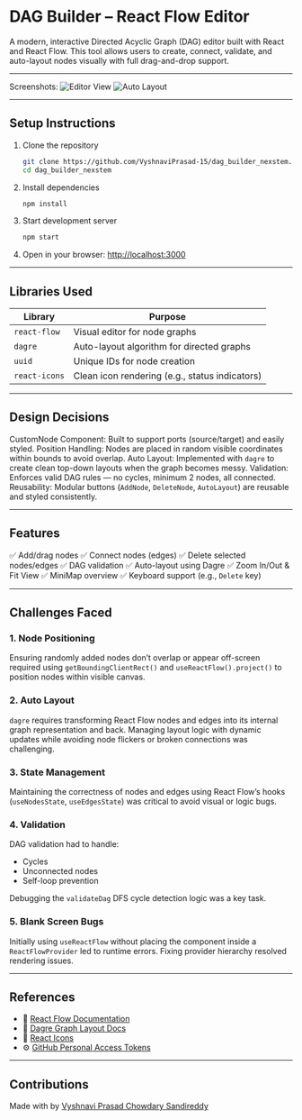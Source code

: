 # DAG Builder – React Flow Editor

A modern, interactive Directed Acyclic Graph (DAG) editor built with React and React Flow. This tool allows users to create, connect, validate, and auto-layout nodes visually with full drag-and-drop support.

---

Screenshots:
![Editor View](screenshots/editor.png)
![Auto Layout](screenshots/auto-layout.png)

---

## Setup Instructions

1. Clone the repository

   ```bash
   git clone https://github.com/VyshnaviPrasad-15/dag_builder_nexstem.git
   cd dag_builder_nexstem
   ```

2. Install dependencies

   ```bash
   npm install
   ```

3. Start development server

   ```bash
   npm start
   ```

4. Open in your browser: [http://localhost:3000](http://localhost:3000)

---

## Libraries Used

| Library       | Purpose                                        |
| ------------- | ---------------------------------------------- |
| `react-flow`  | Visual editor for node graphs                  |
| `dagre`       | Auto-layout algorithm for directed graphs      |
| `uuid`        | Unique IDs for node creation                   |
| `react-icons` | Clean icon rendering (e.g., status indicators) |

---

## Design Decisions

CustomNode Component: Built to support ports (source/target) and easily styled.
Position Handling: Nodes are placed in random visible coordinates within bounds to avoid overlap.
Auto Layout: Implemented with `dagre` to create clean top-down layouts when the graph becomes messy.
Validation: Enforces valid DAG rules — no cycles, minimum 2 nodes, all connected.
Reusability: Modular buttons (`AddNode`, `DeleteNode`, `AutoLayout`) are reusable and styled consistently.

---

## Features

✅ Add/drag nodes
✅ Connect nodes (edges)
✅ Delete selected nodes/edges
✅ DAG validation
✅ Auto-layout using Dagre
✅ Zoom In/Out & Fit View
✅ MiniMap overview
✅ Keyboard support (e.g., `Delete` key)

---

## Challenges Faced

### 1. Node Positioning

Ensuring randomly added nodes don’t overlap or appear off-screen required using `getBoundingClientRect()` and `useReactFlow().project()` to position nodes within visible canvas.

### 2. Auto Layout

`dagre` requires transforming React Flow nodes and edges into its internal graph representation and back. Managing layout logic with dynamic updates while avoiding node flickers or broken connections was challenging.

### 3. State Management

Maintaining the correctness of nodes and edges using React Flow’s hooks (`useNodesState`, `useEdgesState`) was critical to avoid visual or logic bugs.

### 4. Validation

DAG validation had to handle:

* Cycles
* Unconnected nodes
* Self-loop prevention

Debugging the `validateDag` DFS cycle detection logic was a key task.

### 5. Blank Screen Bugs

Initially using `useReactFlow` without placing the component inside a `ReactFlowProvider` led to runtime errors. Fixing provider hierarchy resolved rendering issues.

---

## References

* 📘 [React Flow Documentation](https://reactflow.dev)
* 📘 [Dagre Graph Layout Docs](https://github.com/dagrejs/dagre)
* 📘 [React Icons](https://react-icons.github.io/react-icons/)
* ⚙️ [GitHub Personal Access Tokens](https://github.com/settings/tokens)

---

## Contributions

Made with  by [Vyshnavi Prasad Chowdary Sandireddy](https://github.com/VyshnaviPrasad-15)

